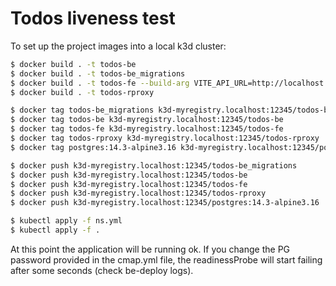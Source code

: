 # Todos liveness test

To set up the project images into a local k3d cluster:

```bash
$ docker build . -t todos-be
$ docker build . -t todos-be_migrations
$ docker build . -t todos-fe --build-arg VITE_API_URL=http://localhost:8081
$ docker build . -t todos-rproxy

$ docker tag todos-be_migrations k3d-myregistry.localhost:12345/todos-be_migrations
$ docker tag todos-be k3d-myregistry.localhost:12345/todos-be           
$ docker tag todos-fe k3d-myregistry.localhost:12345/todos-fe
$ docker tag todos-rproxy k3d-myregistry.localhost:12345/todos-rproxy
$ docker tag postgres:14.3-alpine3.16 k3d-myregistry.localhost:12345/postgres:14.3-alpine3.16 

$ docker push k3d-myregistry.localhost:12345/todos-be_migrations 
$ docker push k3d-myregistry.localhost:12345/todos-be
$ docker push k3d-myregistry.localhost:12345/todos-fe
$ docker push k3d-myregistry.localhost:12345/todos-rproxy
$ docker push k3d-myregistry.localhost:12345/postgres:14.3-alpine3.16 

$ kubectl apply -f ns.yml
$ kubectl apply -f .
```

At this point the application will be running ok. If you change the PG password provided in the cmap.yml file, the readinessProbe will start failing after some seconds (check be-deploy logs).
